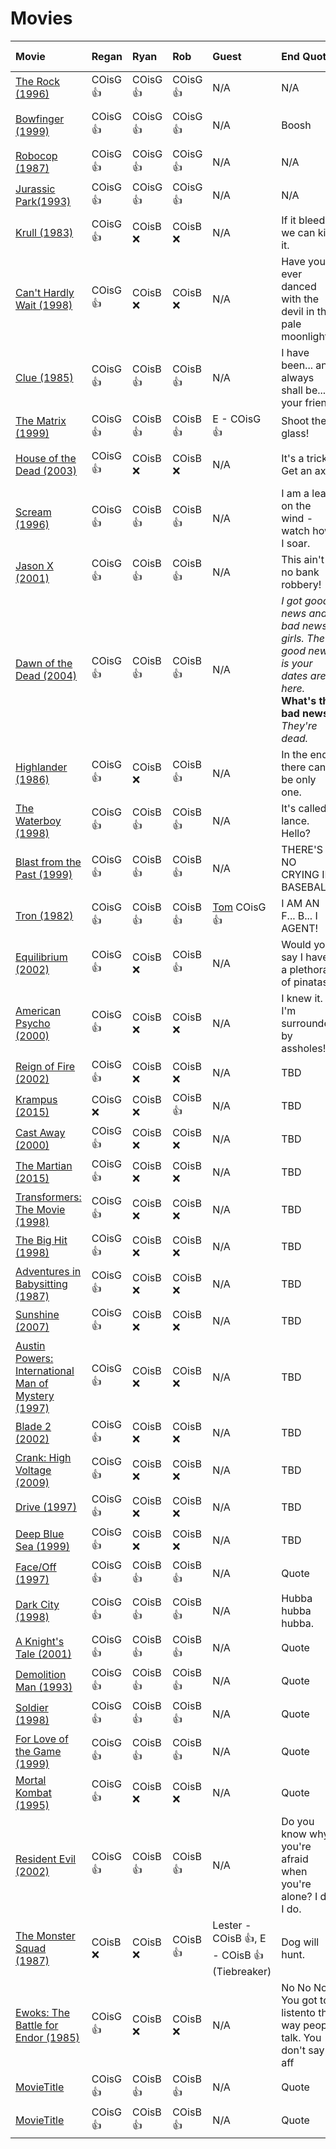 # Movies

| Movie | Regan | Ryan | Rob | Guest | End Quote | End Quote Origin |
| :-- | :-- | :-- | :-- | :-- | :-- | :-- |
| [The Rock (1996)](https://www.imdb.com/title/tt0117500/) | COisG 👍 | COisG 👍 | COisG 👍 | N/A | N/A | N/A |
| [Bowfinger (1999)](https://www.imdb.com/title/tt0131325/) | COisG 👍 | COisG 👍 | COisG 👍 | N/A | Boosh | [Frisky Dingo (2006)](https://en.wikipedia.org/wiki/Frisky_Dingo) |
| [Robocop (1987)](https://www.imdb.com/title/tt0093870/) | COisG 👍 | COisG 👍 | COisG 👍 | N/A | N/A | N/A |
| [Jurassic Park(1993)](https://www.imdb.com/title/tt0107290/) | COisG 👍 | COisG 👍 | COisG 👍 | N/A | N/A | N/A |
| [Krull (1983)](https://www.imdb.com/title/tt0085811/) | COisG 👍 | COisB ❌ | COisB ❌ | N/A | If it bleeds, we can kill it. | [Predator (1987)](<https://en.wikipedia.org/wiki/Predator_(film)>) |
| [Can't Hardly Wait (1998)](https://www.imdb.com/title/tt0127723/) | COisG 👍 | COisB ❌ | COisB ❌ | N/A | Have you ever danced with the devil in the pale moonlight? | [Batman (1989)](<https://en.wikipedia.org/wiki/Batman_(1989_film)>) |
| [Clue (1985)](https://www.imdb.com/title/tt0088930/) | COisG 👍 | COisB 👍 | COisB 👍 | N/A | I have been... and always shall be... your friend. | [Star Trek II: The Wrath of Khan (1982)](https://en.wikipedia.org/wiki/Star_Trek_II:_The_Wrath_of_Khan) |
| [The Matrix (1999)](https://www.imdb.com/title/tt0133093/) | COisG 👍 | COisB 👍 | COisB 👍 | E - COisG 👍 | Shoot the glass! | [Die Hard (1988)](https://en.wikipedia.org/wiki/Die_Hard) |
| [House of the Dead (2003)](https://www.imdb.com/title/tt0317676/) | COisG 👍 | COisB ❌ | COisB ❌ | N/A | It's a trick. Get an axe. | [Army of Darkness (1992)](https://en.wikipedia.org/wiki/Army_of_Darkness) |
| [Scream (1996)](https://www.imdb.com/title/tt0117571/) | COisG 👍 | COisB 👍 | COisB 👍 | N/A | I am a leaf on the wind - watch how I soar. | [Serenity (2005)](<https://en.wikipedia.org/wiki/Serenity_(2005_film)>) |
| [Jason X (2001)](https://www.imdb.com/title/tt0211443/) | COisG 👍 | COisB 👍 | COisB 👍 | N/A | This ain't no bank robbery! | [Inside Man (2006)](https://en.wikipedia.org/wiki/Inside_Man) |
| [Dawn of the Dead (2004)](https://www.imdb.com/title/tt0363547/) | COisG 👍 | COisB 👍 | COisB 👍 | N/A | _I got good news and bad news, girls. The good news is your dates are here._ <br> **What's the bad news?** <br> _They're dead._ | [Night of the Creeps (1986)](https://en.wikipedia.org/wiki/Night_of_the_Creeps) |
| [Highlander (1986)](https://www.imdb.com/title/tt0091203/) | COisG 👍 | COisB ❌ | COisB 👍 | N/A | In the end there can be only one. | [Highlander (1986)](<https://en.wikipedia.org/wiki/Highlander_(film)>) |
| [The Waterboy (1998)](https://www.imdb.com/title/tt0120484/) | COisG 👍 | COisB 👍 | COisB 👍 | N/A | It's called a lance. Hello? | [A Knight's Tale (2001)](https://en.wikipedia.org/wiki/A_Knight%27s_Tale) |
| [Blast from the Past (1999)](https://www.imdb.com/title/tt0124298/) | COisG 👍 | COisB 👍 | COisB 👍 | N/A | THERE'S NO CRYING IN BASEBALL! | [ A League of Their Own (1992)](https://en.wikipedia.org/wiki/A_League_of_Their_Own) |
| [Tron (1982)](https://www.imdb.com/title/tt0084827/) | COisG 👍 | COisB 👍 | COisB 👍 | [Tom](https://thetomcastpopcast.transistor.fm/) COisG 👍 | I AM AN F... B... I AGENT! | [Point Break (1991)](<https://en.wikipedia.org/wiki/Point_Break_(2015_film)>) |
| [Equilibrium (2002)](https://www.imdb.com/title/tt0238380/) | COisG 👍 | COisB ❌ | COisB 👍 | N/A | Would you say I have a plethora of pinatas? | [Three Amigos! (1986)](https://en.wikipedia.org/wiki/Three_Amigos) |
| [American Psycho (2000)](https://www.imdb.com/title/tt0144084/) | COisG 👍 | COisB ❌ | COisB ❌ | N/A | I knew it. I'm surrounded by assholes! | [Spaceballs (1987)](https://en.wikipedia.org/wiki/Spaceballs) |
| [Reign of Fire (2002)](https://www.imdb.com/title/tt0253556/) | COisG 👍 | COisB ❌ | COisB ❌ | N/A | TBD | [Batman (1989)](<https://en.wikipedia.org/wiki/Predator_(film)>) |
| [Krampus (2015)](https://www.imdb.com/title/tt3850590/) | COisG ❌ | COisB ❌ | COisB 👍 | N/A | TBD | [Batman (1989)](<https://en.wikipedia.org/wiki/Predator_(film)>) |
| [Cast Away (2000)](https://www.imdb.com/title/tt0162222/) | COisG 👍 | COisB ❌ | COisB ❌ | N/A | TBD | [Batman (1989)](<https://en.wikipedia.org/wiki/Predator_(film)>) |
| [The Martian (2015)](https://www.imdb.com/title/tt3659388/) | COisG 👍 | COisB ❌ | COisB ❌ | N/A | TBD | [Batman (1989)](<https://en.wikipedia.org/wiki/Predator_(film)>) |
| [Transformers: The Movie (1998)](https://www.imdb.com/title/tt0092106/) | COisG 👍 | COisB ❌ | COisB ❌ | N/A | TBD | [Batman (1989)](<https://en.wikipedia.org/wiki/Predator_(film)>) |
| [The Big Hit (1998)](https://www.imdb.com/title/tt0120609/) | COisG 👍 | COisB ❌ | COisB ❌ | N/A | TBD | [Batman (1989)](<https://en.wikipedia.org/wiki/Predator_(film)>) |
| [Adventures in Babysitting (1987)](https://www.imdb.com/title/tt0092513/) | COisG 👍 | COisB ❌ | COisB ❌ | N/A | TBD | [Batman (1989)](<https://en.wikipedia.org/wiki/Predator_(film)>) |
| [Sunshine (2007)](https://www.imdb.com/title/tt0448134/) | COisG 👍 | COisB ❌ | COisB ❌ | N/A | TBD | [Batman (1989)](<https://en.wikipedia.org/wiki/Predator_(film)>) |
| [Austin Powers: International Man of Mystery (1997)](https://www.imdb.com/title/tt0118655/) | COisG 👍 | COisB ❌ | COisB ❌ | N/A | TBD | [Batman (1989)](<https://en.wikipedia.org/wiki/Predator_(film)>) |
| [Blade 2 (2002)](https://www.imdb.com/title/tt0187738/) | COisG 👍 | COisB ❌ | COisB ❌ | N/A | TBD | [Batman (1989)](<https://en.wikipedia.org/wiki/Predator_(film)>) |
| [Crank: High Voltage (2009)](https://www.imdb.com/title/tt1121931/) | COisG 👍 | COisB ❌ | COisB ❌ | N/A | TBD | [Batman (1989)](<https://en.wikipedia.org/wiki/Predator_(film)>) |
| [Drive (1997)](https://www.imdb.com/title/tt0116147/) | COisG 👍 | COisB ❌ | COisB ❌ | N/A | TBD | [Batman (1989)](<https://en.wikipedia.org/wiki/Predator_(film)>) |
| [Deep Blue Sea (1999)](https://www.imdb.com/title/tt0149261/) | COisG 👍 | COisB ❌ | COisB ❌ | N/A | TBD | [Batman (1989)](<https://en.wikipedia.org/wiki/Predator_(film)>) |
| [Face/Off (1997)](https://www.imdb.com/title/tt0119094/) | COisG 👍 | COisB 👍 | COisB 👍 | N/A | Quote | [OriginTitle](OriginURL) |
| [Dark City (1998)](https://www.imdb.com/title/tt0118929/) | COisG 👍 | COisB 👍 | COisB 👍 | N/A | Hubba hubba hubba. | [Payback (1998)](<https://en.wikipedia.org/wiki/Payback_(1999_film)>) |
| [A Knight's Tale (2001)](https://www.imdb.com/title/tt0183790/) | COisG 👍 | COisB 👍 | COisB 👍 | N/A | Quote | [OriginTitle](OriginURL) |
| [Demolition Man (1993)](https://www.imdb.com/title/tt0106697/) | COisG 👍 | COisB 👍 | COisB 👍 | N/A | Quote | [OriginTitle](OriginURL) |
| [Soldier (1998)](https://www.imdb.com/title/tt0120157/) | COisG 👍 | COisB 👍 | COisB 👍 | N/A | Quote | [OriginTitle](OriginURL) |
| [For Love of the Game (1999)](https://www.imdb.com/title/tt0126916/) | COisG 👍 | COisB 👍 | COisB 👍 | N/A | Quote | [OriginTitle](OriginURL) |
| [Mortal Kombat (1995)](https://www.imdb.com/title/tt0113855/) | COisG 👍 | COisB ❌ | COisB ❌ | N/A | Quote | [OriginTitle](OriginURL) |
| [Resident Evil (2002)](https://www.imdb.com/title/tt0120804/) | COisG 👍 | COisB 👍 | COisB 👍 | N/A | Do you know why you're afraid when you're alone? I do. I do. | [The Sixth Sense (1999)](https://en.wikipedia.org/wiki/The_Sixth_Sense) |
| [The Monster Squad (1987)](https://www.imdb.com/title/tt0093560/) | COisB ❌ | COisB ❌ | COisB 👍 | Lester - COisB 👍, E - COisB 👍 (Tiebreaker) | Dog will hunt. | [The Texas Chainsaw Massacre 2 (1986)](https://en.wikipedia.org/wiki/The_Texas_Chainsaw_Massacre_2) |
| [Ewoks: The Battle for Endor (1985)](https://www.imdb.com/title/tt0089110/) | COisG 👍 | COisB ❌ | COisB ❌ | N/A | No No No You got to listento the way people talk. You don't say aff | [OriginTitle](OriginURL) |
| [MovieTitle](MovieURL) | COisG 👍 | COisB 👍 | COisB 👍 | N/A | Quote | [OriginTitle](OriginURL) |
| [MovieTitle](MovieURL) | COisG 👍 | COisB 👍 | COisB 👍 | N/A | Quote | [OriginTitle](OriginURL) |
